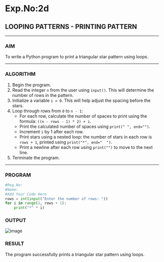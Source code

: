 # Exp.No:2d
## LOOPING PATTERNS - PRINTING PATTERN

---

### AIM  
To write a Python program to print a triangular star pattern using loops.

---

### ALGORITHM

1. Begin the program.  
2. Read the integer `n` from the user using `input()`. This will determine the number of rows in the pattern.  
3. Initialize a variable `i = 0`. This will help adjust the spacing before the stars.  
4. Loop through rows from `0` to `n - 1`:  
   - For each row, calculate the number of spaces to print using the formula: `((n - rows - 1) * 2) + i`.  
   - Print the calculated number of spaces using `print(" ", end="")`.  
   - Increment `i` by 1 after each row.  
   - Print stars using a nested loop: the number of stars in each row is `rows + 1`, printed using `print("*", end="  ")`.  
   - Print a newline after each row using `print("")` to move to the next line.  
5. Terminate the program.

---

### PROGRAM
```python
#Reg.No:
#Name:
#Add Your Code Here
rows = int(input("Enter the number of rows: "))
for i in range(1, rows + 1):
    print("*" * i)
```

### OUTPUT
![image](https://github.com/user-attachments/assets/fee91e11-69a0-4f22-a34a-a5c2dd73bc15)


### RESULT
The program successfully prints a triangular star pattern using loops.
